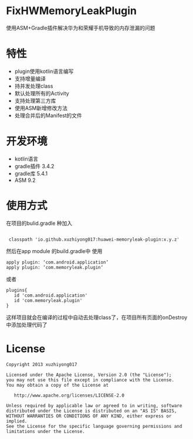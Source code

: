 # FixHWMemoryLeakPlugin
使用ASM+Gradle插件解决华为和荣耀手机导致的内存泄漏的问题
# 特性
* plugin使用kotlin语言编写
* 支持增量编译
* 持并发处理class
* 默认处理所有的Activity
* 支持处理第三方库
* 使用ASM新增修改方法
* 处理合并后的Manifest的文件

# 开发环境
 * kotlin语言
 * gradle插件 3.4.2
 * gradle库 5.4.1
 * ASM 9.2

# 使用方式
  在项目的bulid.gradle 种加入
```

 classpath 'io.github.xuzhiyong017:huawei-memoryleak-plugin:x.y.z'

```
 然后在app module 的build.gradle中
 使用
 ```
 apply plugin: ‘com.android.application‘
 apply plugin: ‘com.memoryleak.plugin‘
 ```
 或者
 ```
 plugins{
    id 'com.android.application'
    id 'com.memoryleak.plugin'
}
 ```
 这样项目就会在编译的过程中自动去处理class了，在项目所有页面的onDestroy中添加处理代码了
 
# License
```
Copyright 2013 xuzhiyong017

Licensed under the Apache License, Version 2.0 (the "License");
you may not use this file except in compliance with the License.
You may obtain a copy of the License at

   http://www.apache.org/licenses/LICENSE-2.0

Unless required by applicable law or agreed to in writing, software
distributed under the License is distributed on an "AS IS" BASIS,
WITHOUT WARRANTIES OR CONDITIONS OF ANY KIND, either express or implied.
See the License for the specific language governing permissions and
limitations under the License.
 
```
